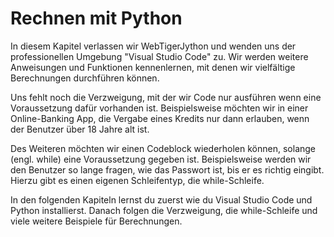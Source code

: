# Rechnen mit Python

In diesem Kapitel verlassen wir WebTigerJython und
wenden uns der professionellen Umgebung "Visual Studio Code" zu.
Wir werden weitere Anweisungen und Funktionen kennenlernen,
mit denen wir vielfältige Berechnungen durchführen können.

Uns fehlt noch die Verzweigung, mit der wir Code nur ausführen
wenn eine Voraussetzung dafür vorhanden ist.
Beispielsweise möchten wir in einer Online-Banking App,
die Vergabe eines Kredits nur dann erlauben,
wenn der Benutzer über 18 Jahre alt ist.

Des Weiteren möchten wir einen Codeblock wiederholen können,
solange (engl. while) eine Voraussetzung gegeben ist.
Beispielsweise werden wir den Benutzer so lange fragen,
wie das Passwort ist, bis er es richtig eingibt.
Hierzu gibt es einen eigenen Schleifentyp, die while-Schleife.

In den folgenden Kapiteln lernst du zuerst wie du
Visual Studio Code und Python installierst.
Danach folgen die Verzweigung, die while-Schleife
und viele weitere Beispiele für Berechnungen.


















